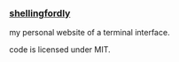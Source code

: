 ### [shellingfordly](https://shellingfordly.vercel.app/)

my personal website of a terminal interface.

code is licensed under MIT.
